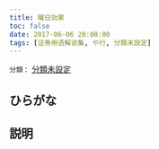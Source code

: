 ```yaml
---
title: 曜日効果
toc: false
date: 2017-06-06 20:00:00
tags: [证券用语解说集, や行, 分類未設定]
---
```


`分類：` [分類未設定](/tags/分類未設定/)

## ひらがな



## 説明

